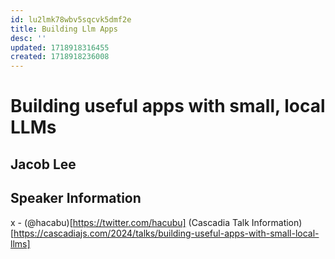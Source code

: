 ```yaml
---
id: lu2lmk78wbv5sqcvk5dmf2e
title: Building Llm Apps
desc: ''
updated: 1718918316455
created: 1718918236008
---
```

# Building useful apps with small, local LLMs
## Jacob Lee

## Speaker Information
x - (@hacabu)[https://twitter.com/hacubu]
(Cascadia Talk Information)[https://cascadiajs.com/2024/talks/building-useful-apps-with-small-local-llms]